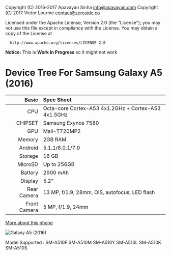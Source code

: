 Copyright (C) 2016-2017 Apavayan Sinha <info@apavayan.com>
Copyright (C) 2017 Victor Lourme <contact@zeroside.co>

 Licensed under the Apache License, Version 2.0 (the "License");
 you may not use this file except in compliance with the License.
 You may obtain a copy of the License at

      http://www.apache.org/licenses/LICENSE-2.0


**Notice:** This is **Work In Progress** so it might not work

Device Tree For Samsung Galaxy A5 (2016)
=====================================

Basic         | Spec Sheet
-------------:|:-------------------------
CPU           | Octa-core Cortex-A53 4x1.2GHz + Cortex-A53 4x1.5GHz
CHIPSET       | Samsung Exynos 7580
GPU           | Mali-T720MP2
Memory        | 2GB RAM
Android       | 5.1.1/6.0.1/7.0
Storage       | 16 GB
MicroSD       | Up to 256GB
Battery       | 2900 mAh
Display       | 5.2"
Rear Camera   | 13 MP, f/1.9, 28mm, OIS, autofocus, LED flash
Front Camera  | 5 MP, f/1.9, 24mm

[More about this phone](http://www.gsmarena.com/samsung_galaxy_a5_(2016)-7789.php)

![Galaxy A5 (2016)](http://cdn2.gsmarena.com/vv/bigpic/samsung-galaxy-a5-2016.jpg "Galaxy A5 (2016)")

Model Supported : SM-A510F SM-A510M SM-A510Y SM-A510L SM-A510K SM-A510S